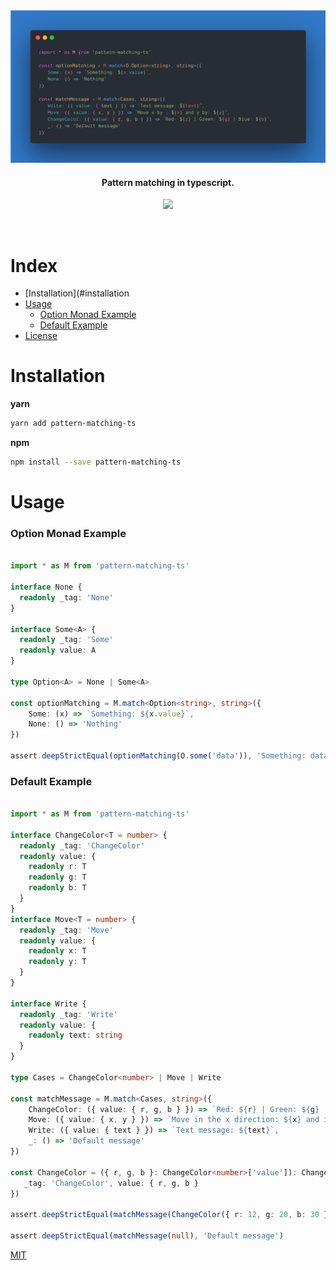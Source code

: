 <div align="center">
  <img src="/img/pattern-matching-ts.png">
</div>

<h4 align="center">
  Pattern matching in typescript.
</h4>

<p align="center">
  <a href="https://github.com/nrdlab/pattern-matching-ts/actions?query=workflow%3ACI">
   <img src="https://img.shields.io/badge/build-passing-green">
  <a>
</p>

<br />



# Index

- [Installation](#installation
- [Usage](#usage)
  - [Option Monad Example](#option-example)
  - [Default Example](#default-example) 
- [License](#license)

# Installation

**yarn**

```sh
yarn add pattern-matching-ts
```

**npm**

```sh
npm install --save pattern-matching-ts
```

# Usage

### Option Monad Example

```ts

import * as M from 'pattern-matching-ts'

interface None {
  readonly _tag: 'None'
}

interface Some<A> {
  readonly _tag: 'Some'
  readonly value: A
}

type Option<A> = None | Some<A>

const optionMatching = M.match<Option<string>, string>({
    Some: (x) => `Something: ${x.value}`,
    None: () => 'Nothing'
})

assert.deepStrictEqual(optionMatching(O.some('data')), 'Something: data')

```

### Default Example

```ts

import * as M from 'pattern-matching-ts'

interface ChangeColor<T = number> {
  readonly _tag: 'ChangeColor'
  readonly value: {
    readonly r: T
    readonly g: T
    readonly b: T
  }
}
interface Move<T = number> {
  readonly _tag: 'Move'
  readonly value: {
    readonly x: T
    readonly y: T 
  }
}

interface Write {
  readonly _tag: 'Write'
  readonly value: {
    readonly text: string
  }
}

type Cases = ChangeColor<number> | Move | Write 

const matchMessage = M.match<Cases, string>({
    ChangeColor: ({ value: { r, g, b } }) => `Red: ${r} | Green: ${g} | Blue: ${b}`,
    Move: ({ value: { x, y } }) => `Move in the x direction: ${x} and in the y direction: ${y}`,
    Write: ({ value: { text } }) => `Text message: ${text}`,
    _: () => 'Default message'
})

const ChangeColor = ({ r, g, b }: ChangeColor<number>['value']): ChangeColor<number> => ({
   _tag: 'ChangeColor', value: { r, g, b }
})

assert.deepStrictEqual(matchMessage(ChangeColor({ r: 12, g: 20, b: 30 })),'Red: 12 | Green: 20 | Blue: 30')

assert.deepStrictEqual(matchMessage(null), 'Default message')
```



[MIT](/LICENSE.md)